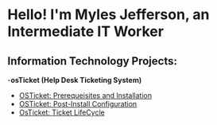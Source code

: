 # Hello! I'm Myles Jefferson, an Intermediate IT Worker

 <h2> Information Technology Projects:</h2>

  -<b>osTicket (Help Desk Ticketing System)</b>


  - [OSTicket: Prerequeisites and Installation](https://github.com/airdasher132/osticket-prereqs)
  - [OSTicket: Post-Install Configuration](https://github.com/airdasher132/osticket-configuration)
  - [OsTicket: Ticket LifeCycle](https://github.com/airdasher132/osticket-lifecycle)
